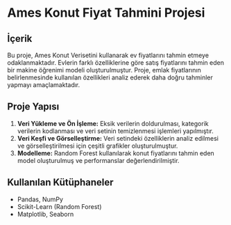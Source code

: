 # Ames Konut Fiyat Tahmini Projesi

## İçerik
Bu proje, Ames Konut Verisetini kullanarak ev fiyatlarını tahmin etmeye odaklanmaktadır. Evlerin farklı özelliklerine göre satış fiyatlarını tahmin eden bir makine öğrenimi modeli oluşturulmuştur. Proje, emlak fiyatlarının belirlenmesinde kullanılan özellikleri analiz ederek daha doğru tahminler yapmayı amaçlamaktadır.

## Proje Yapısı
1. **Veri Yükleme ve Ön İşleme:** Eksik verilerin doldurulması, kategorik verilerin kodlanması ve veri setinin temizlenmesi işlemleri yapılmıştır.
2. **Veri Keşfi ve Görselleştirme:** Veri setindeki özelliklerin analiz edilmesi ve görselleştirilmesi için çeşitli grafikler oluşturulmuştur.
3. **Modelleme:** Random Forest kullanılarak konut fiyatlarını tahmin eden model oluşturulmuş ve performanslar değerlendirilmiştir.

## Kullanılan Kütüphaneler
- Pandas, NumPy
- Scikit-Learn (Random Forest)
- Matplotlib, Seaborn
